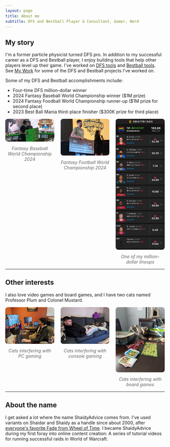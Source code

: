 ```yaml
---
layout: page
title: About me
subtitle: DFS and Bestball Player & Consultant, Gamer, Nerd
---
```

## My story
I'm a former particle physicist turned DFS pro. In addition to my successful career as a DFS and Bestball player, I enjoy building tools that help other players level up their game. I've worked on [DFS tools](./dfs-tools.html) and [Bestball tools](bestball-tools.html). See [My Work](./mywork.html) for some of the DFS and Bestball projects I've worked on. 

Some of my DFS and Bestball accomplishments include: 
- Four-time DFS million-dollar winner
- 2024 Fantasy Baseball World Championship winner ($1M prize)
- 2024 Fantasy Foodball World Championship runner-up ($1M prize for second place)
- 2023 Best Ball Mania third-place finisher ($300K prize for third place)

<!--Photo gallery-->
<div style="display: flex; gap: 20px; align-items: flex-start;">
  <!--Photo 1-->
  <div style="flex: 1; text-align: center;">
    <img src="/assets/FBWC_2024.jpg" alt="Fantasy Baseball World Championship 2024" style="width: 100%; border-radius: 8px;">
    <div style="font-size: 14px; color: #666; font-style: italic; margin-top: 10px;">Fantasy Baseball World Championship 2024</div>
  </div>
  <!--Photo 2-->
  <div style="flex: 1; text-align: center;">
    <img src="/assets/FFWC_2024.jpg" alt="Fantasy Football World Championship 2024" style="width: 100%; border-radius: 8px;">
    <div style="font-size: 14px; color: #666; font-style: italic; margin-top: 10px;">Fantasy Football World Championship 2024</div>
  </div>
  <!--Photo 3 with link-->
  <div style="flex: 1; text-align: center;">
    <img src="/assets/winning-lineup.jpeg" alt="One of my million-dollar lineups" style="width: 100%; border-radius: 8px;"> 
    <div style="font-size: 14px; color: #666; font-style: italic; margin-top: 10px;">One of my million-dollar lineups</div>
  </div>
</div>

***

## Other interests
I also love video games and board games, and I have two cats named Professor Plum and Colonel Mustard.

<!-- Cat photo gallery --> 
<div style="display: flex; gap: 20px; align-items: flex-start;">
  <div style="flex: 1; text-align: center;">
    <img src="/assets/cats-and-league.jpg" alt="Cats interfering with PC gaming" style="width: 100%; border-radius: 8px;">
    <div style="font-size: 14px; color: #666; font-style: italic; margin-top: 10px;">Cats interfering with PC gaming</div>
  </div>
  <div style="flex: 1; text-align: center;">
    <img src="/assets/cats-and-switch.jpg" alt="Cats interfering with console gaming" style="width: 100%; border-radius: 8px;">
    <div style="font-size: 14px; color: #666; font-style: italic; margin-top: 10px;">Cats interfering with console gaming</div>
  </div>
  <div style="flex: 1; text-align: center;">
    <img src="/assets/cat-and-board-games.jpg" alt="Cats interfering with board games" style="width: 100%; border-radius: 8px;">
    <div style="font-size: 14px; color: #666; font-style: italic; margin-top: 10px;">Cats interfering with board games</div>
  </div>
</div>

***

## About the name
I get asked a lot where the name ShaidyAdvice comes from. I've used variants on Shaidar and Shaidy as a handle since about 2000, after [everyone's favorite Fade from Wheel of Time](https://wot.fandom.com/wiki/Shaidar_Haran). I became ShaidyAdvice during my first foray into online content creation: A series of tutorial videos for running successful raids in World of Warcraft. 
